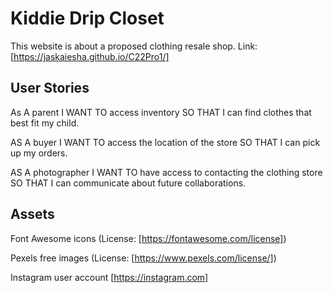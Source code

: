 # Kiddie Drip Closet
This website is about a proposed clothing resale shop.
Link: [https://jaskaiesha.github.io/C22Pro1/]
## User Stories
As A parent
I WANT TO access inventory 
SO THAT I can find clothes that best fit my child.

AS A buyer
I WANT TO access the location of the store
SO THAT I can pick up my orders.

AS A photographer
I WANT TO have access to contacting the clothing store
SO THAT I can communicate about future collaborations.

## Assets
Font Awesome icons (License: [https://fontawesome.com/license])

Pexels free images (License: [https://www.pexels.com/license/])

Instagram user account [https://instagram.com]